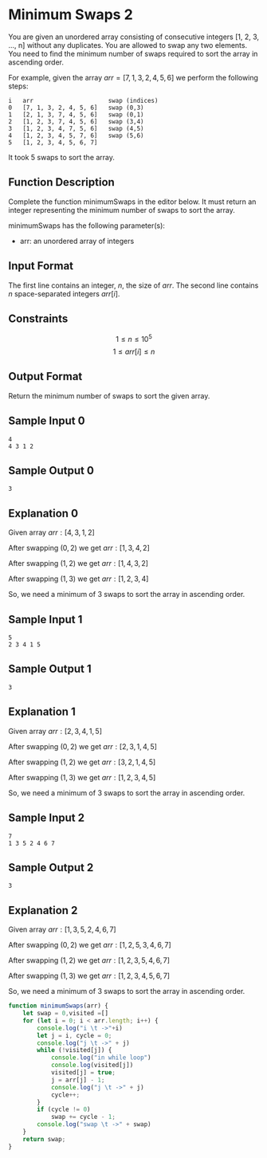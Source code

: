 # Minimum Swaps 2
You are given an unordered array consisting of consecutive integers  [1, 2, 3, ..., n] without any duplicates. You are allowed to swap any two elements. You need to find the minimum number of swaps required to sort the array in ascending order.

For example, given the array $arr=[7,1,3,2,4,5,6]$ we perform the following steps:

    i   arr                     swap (indices)
    0   [7, 1, 3, 2, 4, 5, 6]   swap (0,3)
    1   [2, 1, 3, 7, 4, 5, 6]   swap (0,1)
    2   [1, 2, 3, 7, 4, 5, 6]   swap (3,4)
    3   [1, 2, 3, 4, 7, 5, 6]   swap (4,5)
    4   [1, 2, 3, 4, 5, 7, 6]   swap (5,6)
    5   [1, 2, 3, 4, 5, 6, 7]

It took $5$ swaps to sort the array.

## Function Description

Complete the function minimumSwaps in the editor below. It must return an integer representing the minimum number of swaps to sort the array.

minimumSwaps has the following parameter(s):

* arr: an unordered array of integers
## Input Format

The first line contains an integer, $n$, the size of $arr$. 
The second line contains $n$ space-separated integers $arr[i]$.

## Constraints
$$ 1 \leq n \leq 10^5$$
$$ 1 \leq arr[i] \leq n$$
## Output Format

Return the minimum number of swaps to sort the given array.

## Sample Input 0

    4
    4 3 1 2
## Sample Output 0

    3
## Explanation 0

Given array $arr :[4,3,1,2]$

After swapping $(0,2)$ we get  $arr :[1,3,4,2]$

After swapping $(1,2)$ we get  $arr :[1,4,3,2]$

After swapping $(1,3)$ we get  $arr :[1,2,3,4]$

So, we need a minimum of $3$ swaps to sort the array in ascending order.

## Sample Input 1

    5
    2 3 4 1 5
## Sample Output 1

    3
## Explanation 1

Given array $arr :[2,3,4,1,5]$

After swapping $(0,2)$ we get  $arr :[2,3,1,4,5]$

After swapping $(1,2)$ we get  $arr :[3,2,1,4,5]$

After swapping $(1,3)$ we get  $arr :[1,2,3,4,5]$

So, we need a minimum of $3$ swaps to sort the array in ascending order.

## Sample Input 2

    7
    1 3 5 2 4 6 7
## Sample Output 2

    3
## Explanation 2

Given array $arr :[1,3,5,2,4,6,7]$

After swapping $(0,2)$ we get  $arr :[1,2,5,3,4,6,7]$

After swapping $(1,2)$ we get  $arr :[1,2,3,5,4,6,7]$

After swapping $(1,3)$ we get  $arr :[1,2,3,4,5,6,7]$

So, we need a minimum of $3$ swaps to sort the array in ascending order.


```js 
function minimumSwaps(arr) {
    let swap = 0,visited =[]
    for (let i = 0; i < arr.length; i++) {
        console.log("i \t ->"+i)
        let j = i, cycle = 0;
        console.log("j \t ->" + j)
        while (!visited[j]) {
            console.log("in while loop")
            console.log(visited[j])
            visited[j] = true;
            j = arr[j] - 1;
            console.log("j \t ->" + j)
            cycle++;
        }
        if (cycle != 0)
            swap += cycle - 1;
        console.log("swap \t ->" + swap)
    }
    return swap;
}
```
